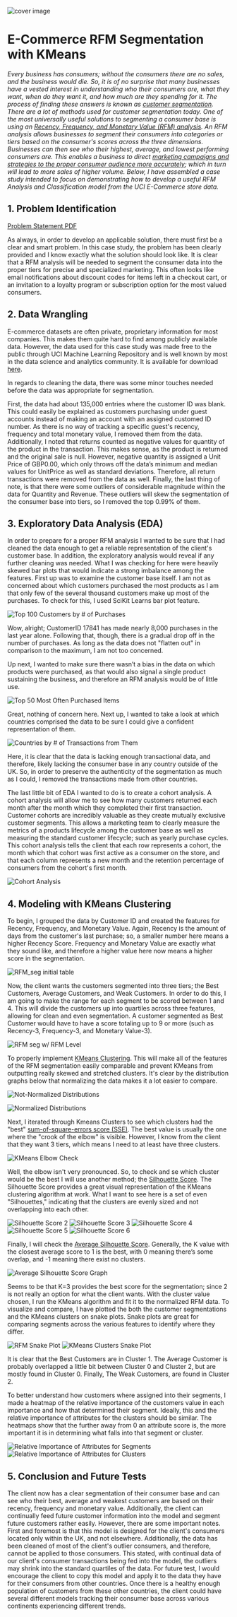 ![cover image](https://github.com/Shane-McCallum/E-Commerce-RFM-Classification-Case-Study/blob/main/2.%20README%20files/RFM%20Header.png)

# E-Commerce RFM Segmentation with KMeans

*Every business has consumers; without the consumers there are no sales, and the business would die. So, it is of no surprise that many businesses have a vested interest in understanding who their consumers are, what they want, when do they want it, and how much are they spending for it. The process of finding these answers is known as [customer segmentation](https://smallbusiness.chron.com/basis-segmenting-consumer-markets-1417.html). There are a lot of methods used for customer segmentation today. One of the most universally useful solutions to segmenting a consumer base is using an [Recency, Frequency, and Monetary Value (RFM) analysis](https://www.barilliance.com/rfm-analysis/#:~:text=RFM%20analysis%20is%20a%20data,much%20they've%20spent%20overall.). An RFM analysis allows businesses to segment their consumers into categories or tiers based on the consumer's scores across the three dimensions. Businesses can then see who their highest, average, and lowest performing consumers are. This enables a business to direct [marketing campaigns and strategies to the proper consumer audience more accurately](https://www.optimove.com/resources/learning-center/rfm-segmentation); which in turn will lead to more sales of higher volume. Below, I have assembled a case study intended to focus on demonstrating how to develop a useful RFM Analysis and Classification model from the UCI E-Commerce store data.*

## 1. Problem Identification

[Problem Statement PDF](https://github.com/Shane-McCallum/E-Commerce-RFM-Classification-Case-Study/blob/main/2.%20README%20files/Problem%20Statement%20Worksheet.pdf)

As always, in order to develop an applicable solution, there must first be a clear and smart problem. In this case study, the problem has been clearly provided and I know exactly what the solution should look like. It is clear that a RFM analysis will be needed to segment the consumer data into the proper tiers for precise and specialized marketing.  This often looks like email notifications about discount codes for items left in a checkout cart, or an invitation to a loyalty program or subscription option for the most valued consumers.

## 2. Data Wrangling

E-commerce datasets are often private, proprietary information for most companies. This makes them quite hard to find among publicly available data. However, the data used for this case study was made free to the public through UCI Machine Learning Repository and is well known by most in the data science and analytics community. It is available for download [here](https://www.kaggle.com/carrie1/ecommerce-data).

In regards to cleaning the data, there was some minor touches needed before the data was appropriate for segmentation. 

First, the data had about 135,000 entries where the customer ID was blank. This could easily be explained as customers purchasing under guest accounts instead of making an account with an assigned customed ID number. As there is no way of tracking a specific guest's recency, frequency and total monetary value, I removed them from the data. Additionally, I noted that returns counted as negative values for quantity of the product in the transaction. This makes sense, as the product is returned and the original sale is null. However, negative quantity is assigned a Unit Price of GBP0.00, which only throws off the data’s minimum and median values for UnitPrice as well as standard deviations. Therefore, all return transactions were removed from the data as well. Finally, the last thing of note, is that there were some outliers of considerable magnitude within the data for Quantity and Revenue. These outliers will skew the segmentation of the consumer base into tiers, so I removed the top 0.99% of them. 

## 3. Exploratory Data Analysis (EDA)

In order to prepare for a proper RFM analysis I wanted to be sure that I had cleaned the data enough to get a reliable representation of the client's customer base. In addition, the exploratory analysis would reveal if any further cleaning was needed. What I was checking for here were heavily skewed bar plots that would indicate a strong imbalance among the features. First up was to examine the customer base itself. I am not as concerned about which customers purchased the most products as I am that only few of the several thousand customers make up most of the purchases. To check for this, I used SciKit Learns bar plot feature.

![Top 100 Customers by # of Purchases](https://github.com/Shane-McCallum/E-Commerce-RFM-Classification-Case-Study/blob/main/2.%20README%20files/Top%20100%20Customers%20by%20%23%20of%20Purchases.png)

Wow, alright; CustomerID 17841 has made nearly 8,000 purchases in the last year alone. Following that, though, there is a gradual drop off in the number of purchases. As long as the data does not "flatten out" in comparison to the maximum, I am not too concerned.

Up next, I wanted to make sure there wasn’t a bias in the data on which products were purchased, as that would also signal a single product sustaining the business, and therefore an RFM analysis would be of little use.

![Top 50 Most Often Purchased Items](https://github.com/Shane-McCallum/E-Commerce-RFM-Classification-Case-Study/blob/main/2.%20README%20files/Top%2050%20Most%20Often%20Purchased%20Items.png?raw=true)

Great, nothing of concern here. Next up, I wanted to take a look at which countries comprised the data to be sure I could give a confident representation of them.

![Countries by # of Transactions from Them](https://github.com/Shane-McCallum/E-Commerce-RFM-Classification-Case-Study/blob/main/2.%20README%20files/Countries%20by%20%23%20of%20Transactions%20from%20Them.png)

Here, it is clear that the data is lacking enough transactional data, and therefore, likely lacking the consumer base in any country outside of the UK. So, in order to preserve the authenticity of the segmentation as much as I could, I removed the transactions made from other countries.

The last little bit of EDA I wanted to do is to create a cohort analysis. A cohort analysis will allow me to see how many customers returned each month after the month which they completed their first transaction. Customer cohorts are incredibly valuable as they create mutually exclusive customer segments. This allows a marketing team to clearly measure the metrics of a products lifecycle among the customer base as well as measuring the standard customer lifecycle; such as yearly purchase cycles. This cohort analysis tells the client that each row represents a cohort, the month which that cohort was first active as a consumer on the store, and that each column represents a new month and the retention percentage of consumers from the cohort's first month.

![Cohort Analysis](https://github.com/Shane-McCallum/E-Commerce-RFM-Classification-Case-Study/blob/main/2.%20README%20files/CohortAnalysis.png)

## 4. Modeling with KMeans Clustering

To begin, I grouped the data by Customer ID and created the features for Recency, Frequency, and Monetary Value. Again, Recency is the amount of days from the customer's last purchase; so, a smaller number here means a higher Recency Score. Frequency and Monetary Value are exactly what they sound like, and therefore a higher value here now means a higher score in the segmentation.

![RFM_seg initial table](https://github.com/Shane-McCallum/E-Commerce-RFM-Classification-Case-Study/blob/main/2.%20README%20files/RFM%20seg%20Table.png)

Now, the client wants the customers segmented into three tiers; the Best Customers, Average Customers, and Weak Customers. In order to do this, I am going to make the range for each segment to be scored between 1 and 4. This will divide the customers up into quartiles across three features, allowing for clean and even segmentation. A customer segmented as Best Customer would have to have a score totaling up to 9 or more (such as Recency-3, Frequency-3, and Monetary Value-3).

![RFM seg w/ RFM Level](https://github.com/Shane-McCallum/E-Commerce-RFM-Classification-Case-Study/blob/main/2.%20README%20files/RFM%20seg%20Tablew%20RFM%20Level.png)

To properly implement [KMeans Clustering](https://matteucci.faculty.polimi.it/Clustering/tutorial_html/kmeans.html). This will make all of the features of the RFM segmentation easily comparable and prevent KMeans from outputting really skewed and stretched clusters. It's clear by the distribution graphs below that normalizing the data makes it a lot easier to compare.

![Not-Normalized Distributions](https://github.com/Shane-McCallum/E-Commerce-RFM-Classification-Case-Study/blob/main/2.%20README%20files/Not-Normalized%20Distributions.png)

![Normalized Distributions](https://github.com/Shane-McCallum/E-Commerce-RFM-Classification-Case-Study/blob/main/2.%20README%20files/Normalized%20Distributions.png)

Next, I iterated through Kmeans Clusters to see which clusters had the "best" [sum-of-square-errors score (SSE)](https://datascienceplus.com/k-means-clustering/#:~:text=SSE%20is%20defined%20as%20the,which%20the%20graph%20decrease%20abruptly.). The best value is usually the one where the "crook of the elbow" is visible. However, I know from the client that they want 3 tiers, which means I need to at least have three clusters.

![KMeans Elbow Check](https://github.com/Shane-McCallum/E-Commerce-RFM-Classification-Case-Study/blob/main/2.%20README%20files/KMeans%20Elbow%20Check.png)

Well, the elbow isn't very pronounced. So, to check and se which cluster would be the best I will use another method; the [Silhouette Score](https://dzone.com/articles/kmeans-silhouette-score-explained-with-python-exam). The Silhouette Score provides a great visual representation of the KMeans clustering algorithm at work. What I want to see here is a set of even "Silhouettes," indicating that the clusters are evenly sized and not overlapping into each other. 

![Silhouette Score 2](https://github.com/Shane-McCallum/E-Commerce-RFM-Classification-Case-Study/blob/main/2.%20README%20files/Silhouette%20Scores%202.png)
![Silhouette Score 3](https://github.com/Shane-McCallum/E-Commerce-RFM-Classification-Case-Study/blob/main/2.%20README%20files/Silhouette%20Scores%203.png)
![Silhouette Score 4](https://github.com/Shane-McCallum/E-Commerce-RFM-Classification-Case-Study/blob/main/2.%20README%20files/Silhouette%20Scores%204.png)
![Silhouette Score 5](https://github.com/Shane-McCallum/E-Commerce-RFM-Classification-Case-Study/blob/main/2.%20README%20files/Silhouette%20Scores%205.png)
![Silhouette Score 6](https://github.com/Shane-McCallum/E-Commerce-RFM-Classification-Case-Study/blob/main/2.%20README%20files/Silhouette%20Scores%206.png)

Finally, I will check the [Average Silhouette Score](https://scikit-learn.org/stable/modules/generated/sklearn.metrics.silhouette_score.html). Generally, the K value with the closest average score to 1 is the best, with 0 meaning there’s some overlap, and -1 meaning there exist no clusters.

![Average Silhouette Score Graph](https://github.com/Shane-McCallum/E-Commerce-RFM-Classification-Case-Study/blob/main/2.%20README%20files/Average%20Silhouette%20Score.png)

Seems to be that K=3 provides the best score for the segmentation; since 2 is not really an option for what the client wants. With the cluster value chosen, I run the KMeans algorithm and fit it to the normalized RFM data. To visualize and compare, I have plotted the both the customer segmentations and the KMeans clusters on snake plots. Snake plots are great for comparing segments across the various features to identify where they differ.

![RFM Snake Plot](https://github.com/Shane-McCallum/E-Commerce-RFM-Classification-Case-Study/blob/main/2.%20README%20files/RFM%20Snake%20Plot.png)
![KMeans Clusters Snake Plot](https://github.com/Shane-McCallum/E-Commerce-RFM-Classification-Case-Study/blob/main/2.%20README%20files/KMeans%20Clusters%20Snake%20Plot.png)

It is clear that the Best Customers are in Cluster 1. The Average Customer is probably overlapped a little bit between Cluster 0 and Cluster 2, but are mostly found in Cluster 0. Finally, The Weak Customers, are found in Cluster 2.

To better understand how customers where assigned into their segments, I made a heatmap of the relative importance of the customers value in each importance and how that determined their segment. Ideally, this and the relative importance of attributes for the clusters should be similar. The heatmaps show that the further away from 0 an attribute score is, the more important it is in determining what falls into that segment or cluster.

![Relative Importance of Attributes for Segments](https://github.com/Shane-McCallum/E-Commerce-RFM-Classification-Case-Study/blob/main/2.%20README%20files/Relative%20Importance%20of%20Attributes%20for%20Segments.png)
![Relative Importance of Attributes for Clusters](https://github.com/Shane-McCallum/E-Commerce-RFM-Classification-Case-Study/blob/main/2.%20README%20files/Relative%20Importance%20of%20Attributes%20for%20Clusters.png)

## 5. Conclusion and Future Tests

The client now has a clear segmentation of their consumer base and can see who their best, average and weakest customers are based on their recency, frequency and monetary value. Additionally, the client can continually feed future customer information into the model and segment future customers rather easily. However, there are some important notes. First and foremost is that this model is designed for the client's consumers located only within the UK, and not elsewhere. Additionally, the data has been cleaned of most of the client's outlier consumers, and therefore, cannot be applied to those consumers. This stated, with continual data of our client's consumer transactions being fed into the model, the outliers may shrink into the standard quartiles of the data. For future test, I would encourage the client to copy this model and apply it to the data they have for their consumers from other countries. Once there is a healthy enough population of customers from these other countries, the client could have several different models tracking their consumer base across various continents experiencing different trends.
